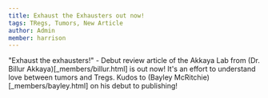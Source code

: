 ```yaml
---
title: Exhaust the Exhausters out now!
tags: TRegs, Tumors, New Article
author: Admin
member: harrison
---
```


"Exhaust the exhausters!" - Debut review article of the Akkaya Lab from (Dr. Billur Akkaya)[_members/billur.html] is out now! It's an effort to understand love between tumors and Tregs. Kudos to (Bayley McRitchie)[_members/bayley.html] on his debut to publishing!

